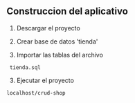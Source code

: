 ## Construccion del aplicativo

1. Descargar el proyecto

2. Crear base de datos 'tienda'

3. Importar las tablas del archivo
```
 tienda.sql
```

3. Ejecutar el proyecto
```
localhost/crud-shop
```